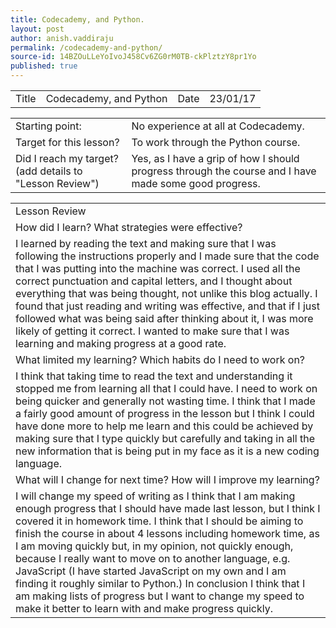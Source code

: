 ```yaml
---
title: Codecademy, and Python.
layout: post
author: anish.vaddiraju
permalink: /codecademy-and-python/
source-id: 14BZOuLLeYoIvoJ458Cv6ZG0rM0TB-ckPlztzY8pr1Yo
published: true
---
```

<table>
  <tr>
    <td>Title</td>
    <td>Codecademy, and Python</td>
    <td>Date</td>
    <td>23/01/17</td>
  </tr>
</table>


<table>
  <tr>
    <td>Starting point:</td>
    <td>No experience at all at Codecademy. </td>
  </tr>
  <tr>
    <td>Target for this lesson?</td>
    <td>To work through the Python course.</td>
  </tr>
  <tr>
    <td>Did I reach my target? 
(add details to "Lesson Review")</td>
    <td>Yes, as I have a grip of how I should progress through the course and I have made some good progress.</td>
  </tr>
</table>


<table>
  <tr>
    <td>Lesson Review</td>
  </tr>
  <tr>
    <td>How did I learn? What strategies were effective?  </td>
  </tr>
  <tr>
    <td>I learned by reading the text and making sure that I was following the instructions properly and I made sure that the code that I was putting into the machine was correct. I used all the correct punctuation and capital letters, and I thought about everything that was being thought, not unlike this blog actually. I found that just reading and writing was effective, and that if I just followed what was being said after thinking about it, I was more likely of getting it correct. I wanted to make sure that I was learning and making progress at a good rate. </td>
  </tr>
  <tr>
    <td>What limited my learning? Which habits do I need to work on? </td>
  </tr>
  <tr>
    <td>I think that taking time to read the text and understanding it stopped me from learning all that I could have. I need to work on being quicker and generally not wasting time. I think that I made a fairly good amount of progress in the lesson but I think I could have done more to help me learn and this could be achieved by making sure that I type quickly but carefully and taking in all the new information that is being put in my face as it is a new coding language.</td>
  </tr>
  <tr>
    <td>What will I change for next time? How will I improve my learning?</td>
  </tr>
  <tr>
    <td>I will change my speed of writing as I think that I am making enough progress that I should have made last lesson, but I think I covered it in homework time. I think that I should be aiming to finish the course in about 4 lessons including homework time, as I am moving quickly but, in my opinion, not quickly enough, because I really want to move on to another language, e.g. JavaScript (I have started JavaScript on my own and I am finding it roughly similar to Python.) In conclusion I think that I am making lists of progress but I want to change my speed to make it better to learn with and make progress quickly. </td>
  </tr>
</table>



